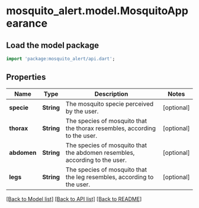 # mosquito_alert.model.MosquitoAppearance

## Load the model package
```dart
import 'package:mosquito_alert/api.dart';
```

## Properties
Name | Type | Description | Notes
------------ | ------------- | ------------- | -------------
**specie** | **String** | The mosquito specie perceived by the user. | [optional] 
**thorax** | **String** | The species of mosquito that the thorax resembles, according to the user. | [optional] 
**abdomen** | **String** | The species of mosquito that the abdomen resembles, according to the user. | [optional] 
**legs** | **String** | The species of mosquito that the leg resembles, according to the user. | [optional] 

[[Back to Model list]](../README.md#documentation-for-models) [[Back to API list]](../README.md#documentation-for-api-endpoints) [[Back to README]](../README.md)


